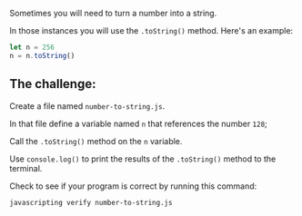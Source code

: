 Sometimes you will need to turn a number into a string.

In those instances you will use the `.toString()` method. Here's an example:

```js
let n = 256
n = n.toString()
```

## The challenge:

Create a file named `number-to-string.js`.

In that file define a variable named `n` that references the number `128`;

Call the `.toString()` method on the `n` variable.

Use `console.log()` to print the results of the `.toString()` method to the terminal.

Check to see if your program is correct by running this command:

```bash
javascripting verify number-to-string.js
```
